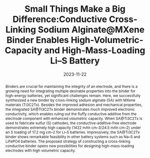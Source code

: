 ---
title: "Small Things Make a Big Difference:Conductive Cross-Linking  Sodium Alginate@MXene Binder Enables High-Volumetric-Capacity and  High-Mass-Loading Li–S Battery"
authors:
- Lu Cheng
- Ruiyuan Tian
- Yifan Zhao
- Zhixuan Wei
- Xin Pu
- You-Liang Zhu
- Dong Zhang
- Fei Du
date: "2023-11-22"
doi: "10.1021/acs.nanolett.3c03429"
publication_types: ["期刊文章"]
publication: "Nano Letters"
publication_short: "Nano Lett."
abstract: "<!--more-->
Binders are crucial for maintaining the integrity of an  electrode, and there is a growing need for integrating multiple  desirable properties into the binder for high-energy batteries, yet  significant challenges remain. Here, we successfully synthesized a new  binder by cross-linking sodium alginate (SA) with MXene materials  (Ti3C2Tx). Besides the improved adhesion and mechanical properties, the  integrated SA@Ti3C2Tx binder demonstrates much improved electronic  conductivity, which enables ruling out the fluffy conductive additive  from the electrode component with enhanced volumetric capacity. When  SA@Ti3C2Tx is used to fabricate sulfur (S) cathodes, the  conductive-additive-free electrode demonstrates extremely high capacity  (1422 mAh cm–3/24.5 mAh cm–2) under an S loading of 17.2 mg cm–2 for  Li–S batteries. Impressively, the SA@Ti3C2Tx binder shows remarkable  feasibility in other battery systems such as Na–S and LiFePO4 batteries.  The proposed strategy of constructing a cross-linking conductive binder  opens new possibilities for designing high-mass-loading electrodes with  high volumetric capacity."
url_pdf: "https://doi.org/10.1021/acs.nanolett.3c03429"
---